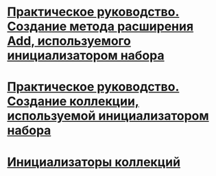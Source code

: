 # [Практическое руководство. Создание метода расширения Add, используемого инициализатором набора](how-to-create-an-add-extension-method-used-by-a-collection-initializer.md)
# [Практическое руководство. Создание коллекции, используемой инициализатором набора](how-to-create-a-collection-used-by-a-collection-initializer.md)
# [Инициализаторы коллекций](index.md)
